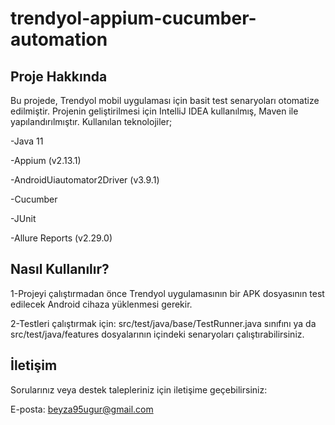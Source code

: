 # trendyol-appium-cucumber-automation

Proje Hakkında
--------------
 Bu projede, Trendyol mobil uygulaması için basit test senaryoları otomatize edilmiştir. Projenin geliştirilmesi için IntelliJ IDEA kullanılmış, Maven ile yapılandırılmıştır. Kullanılan teknolojiler;  
 
 -Java 11 
 
 -Appium (v2.13.1)

 -AndroidUiautomator2Driver (v3.9.1)
 
 -Cucumber 
 
 -JUnit 
 
 -Allure Reports (v2.29.0)


Nasıl Kullanılır?
-----------------
1-Projeyi çalıştırmadan önce Trendyol uygulamasının bir APK dosyasının test edilecek Android cihaza yüklenmesi gerekir.

2-Testleri çalıştırmak için: src/test/java/base/TestRunner.java sınıfını ya da src/test/java/features dosyalarının içindeki senaryoları çalıştırabilirsiniz.


İletişim
--------
Sorularınız veya destek talepleriniz için iletişime geçebilirsiniz:

E-posta: beyza95ugur@gmail.com

